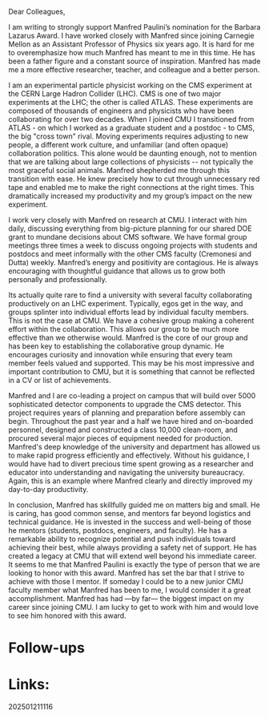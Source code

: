 Dear Colleagues, 


I am writing to strongly support Manfred Paulini’s nomination for the Barbara Lazarus Award. I have worked closely with Manfred since joining Carnegie Mellon as an Assistant Professor of Physics six years ago. It is hard for me to overemphasize how much Manfred has meant to me in this time. He has been a father figure and a constant source of inspiration. Manfred has made me a more effective researcher, teacher, and colleague and a better person. 

I am an experimental particle physicist working on the CMS experiment at the CERN Large Hadron Collider (LHC). CMS is one of two major experiments at the LHC; the other is called ATLAS. These experiments are composed of thousands of engineers and physicists who have been collaborating for over two decades. When I joined CMU I transitioned from ATLAS - on which I worked as a graduate student and a postdoc  - to CMS, the big "cross town" rival. Moving experiments requires adjusting to new people, a different work culture, and unfamiliar (and often opaque) collaboration politics. This alone would be daunting enough, not to mention that we are talking about large collections of physicists -- not typically the most graceful social animals. Manfred shepherded me through this transition with ease. He knew precisely how to cut through unnecessary red tape and enabled me to make the right connections at the right times. This dramatically increased my productivity and my group’s impact on the new experiment.

I work very closely with Manfred on research at CMU. I interact with him daily, discussing everything from big-picture planning for our shared DOE grant to mundane decisions about CMS software. We have formal group meetings three times a week to discuss ongoing projects with students and postdocs and meet informally with the other CMS faculty (Cremonesi and Dutta) weekly. Manfred’s energy and positivity are contagious. He is always encouraging with thoughtful guidance that allows us to grow both personally and professionally.

Its actually quite rare to find a university with several faculty collaborating productively on an LHC experiment. Typically, egos get in the way, and groups splinter into individual efforts lead by individual faculty members. This is not the case at CMU. We have a cohesive group making a coherent effort within the collaboration. This allows our group to be much more effective than we otherwise would. Manfred is the core of our group and has been key to establishing the collaborative group dynamic. He encourages curiosity and innovation while ensuring that every team member feels valued and supported. This may be his most impressive and important contribution to CMU, but it is something that cannot be reflected in a CV or list of achievements.

Manfred and I are co-leading a project on campus that will build over 5000 sophisticated detector components to upgrade the CMS detector. This project requires years of planning and preparation before assembly can begin. Throughout the past year and a half we have hired and on-boarded personnel, designed and constructed a class 10,000 clean-room, and procured several major pieces of equipment needed for production. Manfred's deep knowledge of the university and department has allowed us to make rapid progress efficiently and effectively. Without his guidance, I would have had to divert precious time spent growing as a researcher and educator into understanding and navigating the university bureaucracy. Again, this is an example where Manfred clearly and directly improved my day-to-day productivity. 

In conclusion, Manfred has skillfully guided me on matters big and small. He is caring, has good common sense, and mentors far beyond logistics and technical guidance. He is invested in the success and well-being of those he mentors (students, postdocs, engineers, and faculty). He has a remarkable ability to recognize potential and push individuals toward achieving their best, while always providing a safety net of support. He has created a legacy at CMU that will extend well beyond his immediate career. It seems to me that Manfred Paulini is exactly the type of person that we are looking to honor with this award. Manfred has set the bar that I strive to achieve with those I mentor. If someday I could be to a new junior CMU faculty member what Manfred has been to me, I would consider it a great accomplishment. Manfred has had —by far— the biggest impact on my career since joining CMU. I am lucky to get to work with him and would love to see him honored with this award. 


# Follow-ups


# Links: 



202501211116
